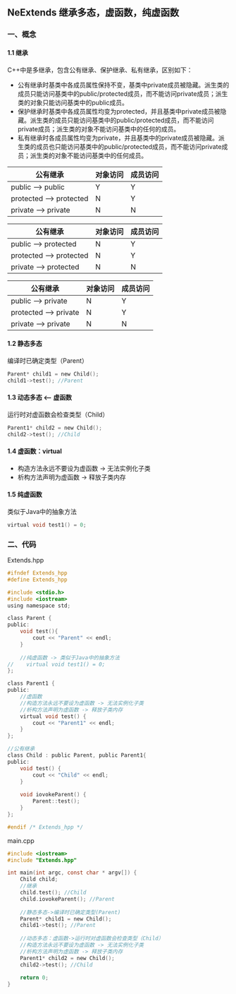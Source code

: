 ## NeExtends 继承多态，虚函数，纯虚函数
### 一、概念
#### 1.1 继承
C++中是多继承，包含公有继承、保护继承、私有继承，区别如下：
* 公有继承时基类中各成员属性保持不变，基类中private成员被隐藏。派生类的成员只能访问基类中的public/protected成员，而不能访问private成员；派生类的对象只能访问基类中的public成员。
* 保护继承时基类中各成员属性均变为protected，并且基类中private成员被隐藏。派生类的成员只能访问基类中的public/protected成员，而不能访问private成员；派生类的对象不能访问基类中的任何的成员。
* 私有继承时各成员属性均变为private，并且基类中的private成员被隐藏。派生类的成员也只能访问基类中的public/protected成员，而不能访问private成员；派生类的对象不能访问基类中的任何成员。  

公有继承 | 对象访问 | 成员访问 
-- | -- | --
public --> public | Y | Y
protected --> protected | N | Y
private --> private | N | N
  
公有继承 | 对象访问 | 成员访问 
-- | -- | --
public --> protected | N | Y
protected --> protected | N | Y
private --> protected | N | N  

公有继承 | 对象访问 | 成员访问 
-- | -- | --
public --> private | N | Y
protected --> private | N | Y
private --> private | N | N

#### 1.2 静态多态
编译时已确定类型（Parent）
```c
Parent* child1 = new Child();
child1->test(); //Parent
```
#### 1.3 动态多态 <-- 虚函数
运行时对虚函数会检查类型（Child）
```c
Parent1* child2 = new Child();
child2->test(); //Child
```

#### 1.4 虚函数：virtual
* 构造方法永远不要设为虚函数 -> 无法实例化子类
* 析构方法声明为虚函数 -> 释放子类内存

#### 1.5 纯虚函数
类似于Java中的抽象方法
```c
virtual void test1() = 0;
```

### 二、代码
Extends.hpp
```c
#ifndef Extends_hpp
#define Extends_hpp

#include <stdio.h>
#include <iostream>
using namespace std;

class Parent {
public:
    void test(){
        cout << "Parent" << endl;
    }
    
    //纯虚函数 -> 类似于Java中的抽象方法
//    virtual void test1() = 0;
};

class Parent1 {
public:
    //虚函数
    //构造方法永远不要设为虚函数 -> 无法实例化子类
    //析构方法声明为虚函数 -> 释放子类内存
    virtual void test() {
        cout << "Parent1" << endl;
    }
};

//公有继承
class Child : public Parent, public Parent1{
public:
    void test() {
        cout << "Child" << endl;
    }
    
    void iovokeParent() {
        Parent::test();
    }
};

#endif /* Extends_hpp */
```
main.cpp
```c
#include <iostream>
#include "Extends.hpp"

int main(int argc, const char * argv[]) {
    Child child;
    //继承
    child.test(); //Child
    child.iovokeParent(); //Parent
    
    //静态多态->编译时已确定类型(Parent)
    Parent* child1 = new Child();
    child1->test(); //Parent
    
    //动态多态：虚函数->运行时对虚函数会检查类型（Child）
    //构造方法永远不要设为虚函数 -> 无法实例化子类
    //析构方法声明为虚函数 -> 释放子类内存
    Parent1* child2 = new Child();
    child2->test(); //Child
    
    return 0;
}

```